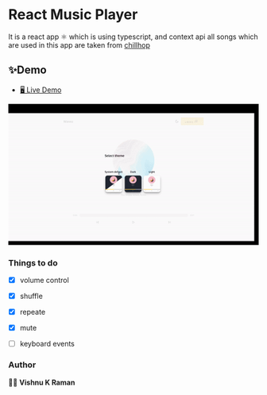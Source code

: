 # React Music Player

It is a react app ⚛ which is using typescript, and context api all songs which are
used in this app are taken from [chillhop](https://chillhop.com/)

## ✨Demo
* [🖥 Live Demo](https://viu-react-music-player.netlify.app/)

![demo](./readmeimg/out.gif)

### Things to do
- [x] volume control

- [x] shuffle

- [x] repeate

- [x] mute

- [ ] keyboard events

### Author

👨‍💻 **Vishnu K Raman**
